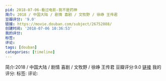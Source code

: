 ```yaml
---
pid: 2018-07-06-看过电影-我不是药神
简介: 2018 / 中国大陆 / 剧情 喜剧 / 文牧野 / 徐峥 王传君
豆瓣评分: '9.0'
链接: https://movie.douban.com/subject/26752088/
创建时间: '2018-07-06 10:36:53'
我的评分:
标签:
评论:
tags: [douban]
categories: [timeline]
---
```

简介:2018 / 中国大陆 / 剧情 喜剧 / 文牧野 / 徐峥 王传君
豆瓣评分:9.0
[链接](https://movie.douban.com/subject/26752088/)
我的评分:
标签:
评论:
